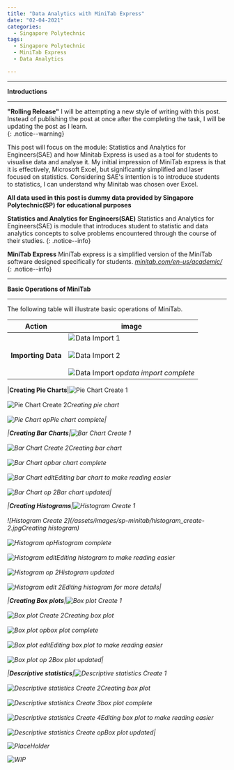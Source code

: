```yaml
---
title: "Data Analytics with MiniTab Express"
date: "02-04-2021"
categories:
  - Singapore Polytechnic
tags:
  - Singapore Polytechnic
  - MiniTab Express
  - Data Analytics

---
```


***

<strong>Introductions</strong>

***

**"Rolling Release"** I will be attempting a new style of writing with this post. Instead of publishing the post at once after the completing the task, I will be updating the post as I learn.   
{: .notice--warning}

This post will focus on the module: Statistics and Analytics for Engineers(SAE) and how Minitab Express is used as a tool for students to visualise data and analyse it. My initial impression of MiniTab express is that it is effectively, Microsoft Excel, but significantly simplified and laser focused on statistics. Considering SAE's intention is to introduce students to statistics, I can understand why Minitab was chosen over Excel. 

<strong>All data used in this post is dummy data provided by Singapore Polytechnic(SP) for educational purposes</strong>

**Statistics and Analytics for Engineers(SAE)** Statistics and Analytics for Engineers(SAE) is module that introduces student to statistic and data analytics concepts to solve problems encountered through the course of their studies. 
{: .notice--info}

**MiniTab Express** MiniTab express is a simplified version of the MiniTab software designed specifically for students.
<cite><a href="https://www.minitab.com/en-us/academic/">minitab.com/en-us/academic/</a></cite>
{: .notice--info}

***

<strong>Basic Operations of MiniTab</strong>

***
The following table will illustrate basic operations of MiniTab.

| Action    | image |
| ----------- | ----------- |
|<strong>Importing Data</strong>|![Data Import 1](/assets/images/sp-minitab/import_data.jpg)<br><br>![Data Import 2](/assets/images/sp-minitab/import_data-2.jpg)<br><br>![Data Import op](/assets/images/sp-minitab/import_data-op.jpg)<em>data import complete<em>|

|<strong>Creating Pie Charts</strong>|![Pie Chart Create 1](/assets/images/sp-minitab/piechart_create.jpg)<br><br>![Pie Chart Create 2](/assets/images/sp-minitab/piechart_create-2.jpg)<em>Creating pie chart<em><br><br>![Pie Chart op](/assets/images/sp-minitab/piechart-op.jpg)<em>Pie chart complete<em>|

|<strong>Creating Bar Charts</strong>|![Bar Chart Create 1](/assets/images/sp-minitab/barchart_create.jpg)<br><br>![Bar Chart Create 2](/assets/images/sp-minitab/piechart_create-2.jpg)<em>Creating bar chart<em><br><br>![Bar Chart op](/assets/images/sp-minitab/barchart-op.jpg)<em>bar chart complete<em><br><br>![Bar Chart edit](/assets/images/sp-minitab/barchart-op.jpg)<em>Editing bar chart to make reading easier<em><br><br>![Bar Chart op 2](/assets/images/sp-minitab/barchart-op-2.jpg)<em>Bar chart updated<em>|

|<strong>Creating Histograms</strong>|![Histogram Create 1](/assets/images/sp-minitab/histogram_create.jpg)<br><br>![Histogram Create 2](/assets/images/sp-minitab/histogram_create-2.jpg<em>Creating histogram<em>)<br><br>![Histogram op](/assets/images/sp-minitab/histogram-op.jpg)<em>Histogram complete<em><br><br>![Histogram edit](/assets/images/sp-minitab/histogram_edit.jpg)<em>Editing histogram to make reading easier<em><br><br>![Histogram op 2](/assets/images/sp-minitab/histogram-op-2.jpg)<em>Histogram updated<em><br><br>![Histogram edit 2](/assets/images/sp-minitab/histogram_edit-2.jpg)<em>Editing histogram for more details<em>|

|<strong>Creating Box plots</strong>|![Box plot Create 1](/assets/images/sp-minitab/boxplot_create.jpg)<br><br>![Box plot Create 2](/assets/images/sp-minitab/boxplot_create-2.jpg)<em>Creating box plot<em><br><br>![Box plot op](/assets/images/sp-minitab/boxplot-op.jpg)<em>box plot complete<em><br><br>![Box plot edit](/assets/images/sp-minitab/boxplot_edit.jpg)<em>Editing box plot to make reading easier<em><br><br>![Box plot op 2](/assets/images/sp-minitab/boxplot-op-2.jpg)<em>Box plot updated<em>|

|<strong>Descriptive statistics</strong>|![Descriptive statistics Create 1](/assets/images/sp-minitab/des_stat_create.jpg)<br><br>![Descriptive statistics Create 2](/assets/images/sp-minitab/boxplot_create-2.jpg)<em>Creating box plot<em><br><br>![Descriptive statistics Create 3](/assets/images/sp-minitab/boxplot-op.jpg)<em>box plot complete<em><br><br>![Descriptive statistics Create 4](/assets/images/sp-minitab/boxplot_edit.jpg)<em>Editing box plot to make reading easier<em><br><br>![Descriptive statistics Create op](/assets/images/sp-minitab/boxplot-op-2.jpg)<em>Box plot updated<em>|

![PlaceHolder](/assets/images/common/Placeholder.png)

![WIP](/assets/images/common/WIP.png)